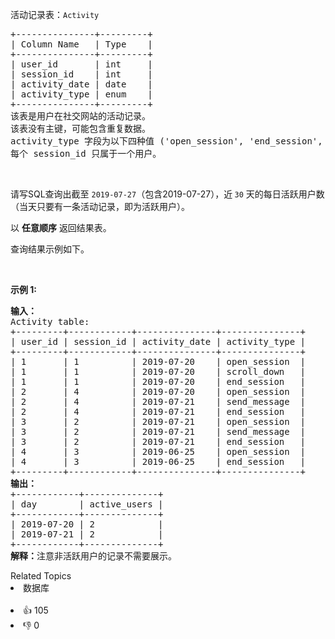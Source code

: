 <p>活动记录表：<code>Activity</code></p>

<pre>
+---------------+---------+
| Column Name   | Type    |
+---------------+---------+
| user_id       | int     |
| session_id    | int     |
| activity_date | date    |
| activity_type | enum    |
+---------------+---------+
该表是用户在社交网站的活动记录。
该表没有主键，可能包含重复数据。
activity_type 字段为以下四种值 ('open_session', 'end_session', 'scroll_down', 'send_message')。
每个 session_id 只属于一个用户。
</pre>

<p>&nbsp;</p>

<p>请写SQL查询出截至&nbsp;<code>2019-07-27</code>（包含2019-07-27），近<strong>&nbsp;</strong><code>30</code> 天的每日活跃用户数（当天只要有一条活动记录，即为活跃用户）。</p>

<p>以 <strong>任意顺序</strong> 返回结果表。</p>

<p>查询结果示例如下。</p>

<p>&nbsp;</p>

<p><strong>示例 1:</strong></p>

<pre>
<strong>输入：</strong>
Activity table:
+---------+------------+---------------+---------------+
| user_id | session_id | activity_date | activity_type |
+---------+------------+---------------+---------------+
| 1       | 1          | 2019-07-20    | open_session  |
| 1       | 1          | 2019-07-20    | scroll_down   |
| 1       | 1          | 2019-07-20    | end_session   |
| 2       | 4          | 2019-07-20    | open_session  |
| 2       | 4          | 2019-07-21    | send_message  |
| 2       | 4          | 2019-07-21    | end_session   |
| 3       | 2          | 2019-07-21    | open_session  |
| 3       | 2          | 2019-07-21    | send_message  |
| 3       | 2          | 2019-07-21    | end_session   |
| 4       | 3          | 2019-06-25    | open_session  |
| 4       | 3          | 2019-06-25    | end_session   |
+---------+------------+---------------+---------------+
<strong>输出：</strong>
+------------+--------------+ 
| day        | active_users |
+------------+--------------+ 
| 2019-07-20 | 2            |
| 2019-07-21 | 2            |
+------------+--------------+ <strong>
解释：</strong>注意非活跃用户的记录不需要展示。</pre>

<div><div>Related Topics</div><div><li>数据库</li></div></div><br><div><li>👍 105</li><li>👎 0</li></div>